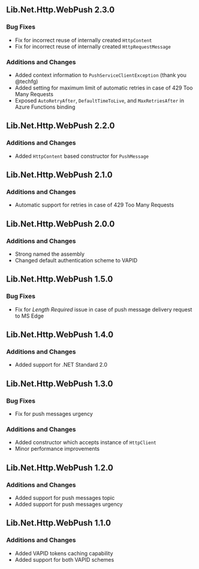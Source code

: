 ## Lib.Net.Http.WebPush 2.3.0
### Bug Fixes
- Fix for incorrect reuse of internally created `HttpContent`
- Fix for incorrect reuse of internally created `HttpRequestMessage`
### Additions and Changes
- Added context information to `PushServiceClientException` (thank you @techfg)
- Added setting for maximum limit of automatic retries in case of 429 Too Many Requests
- Exposed `AutoRetryAfter`, `DefaultTimeToLive`, and `MaxRetriesAfter` in Azure Functions binding

## Lib.Net.Http.WebPush 2.2.0
### Additions and Changes
- Added `HttpContent` based constructor for `PushMessage`

## Lib.Net.Http.WebPush 2.1.0
### Additions and Changes
- Automatic support for retries in case of 429 Too Many Requests

## Lib.Net.Http.WebPush 2.0.0
### Additions and Changes
- Strong named the assembly
- Changed default authentication scheme to VAPID

## Lib.Net.Http.WebPush 1.5.0
### Bug Fixes
- Fix for *Length Required* issue in case of push message delivery request to MS Edge

## Lib.Net.Http.WebPush 1.4.0
### Additions and Changes
- Added support for .NET Standard 2.0

## Lib.Net.Http.WebPush 1.3.0
### Bug Fixes
- Fix for push messages urgency
### Additions and Changes
- Added constructor which accepts instance of `HttpClient`
- Minor performance improvements

## Lib.Net.Http.WebPush 1.2.0
### Additions and Changes
- Added support for push messages topic
- Added support for push messages urgency

## Lib.Net.Http.WebPush 1.1.0
### Additions and Changes
- Added VAPID tokens caching capability
- Added support for both VAPID schemes